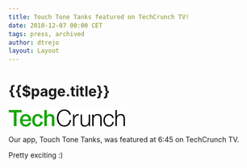 ```yaml
---
title: Touch Tone Tanks featured on TechCrunch TV!
date: 2010-12-07 00:00 CET
tags: press, archived
author: dtrejo
layout: Layout
---
```

# {{$page.title}}

![](./images/18390178-techcrunch_logo.png)

Our app, Touch Tone Tanks, was featured at 6:45 on TechCrunch TV.

Pretty exciting :)
